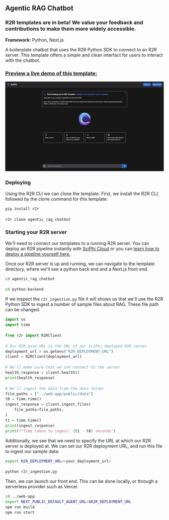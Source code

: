 ## Agentic RAG Chatbot

### R2R templates are in beta! We value your feedback and contributions to make them more widely accessible.

**Framework:** Python, Next.js

A boilerplate chatbot that uses the R2R Python SDK to connect to an R2R server. This template offers a simple and clean interfact for users to interact with the chatbot.

### [Preview a live demo of this template:](https://chat-8zq2p8i6u-my-team-88dd52c0.vercel.app/)
<a href="https://chat-8zq2p8i6u-my-team-88dd52c0.vercel.app/" target="_blank">
  <img src="agentic_rag_chatbot.png" alt="Agentic RAG Chatbot Image">
</a>

### Deploying
Using the R2R CLI we can clone the template. First, we install the R2R CLI, followed by the clone command for this template:
```bash
pip install r2r

r2r clone agentic_rag_chatbot
```

### Starting your R2R server
We'll need to connect our templates to a running R2R server. You can deploy an R2R pipeline instantly with [SciPhi Cloud](https://app.sciphi.ai/) or you can [learn how to deploy a pipeline yourself here.](https://r2r-docs.sciphi.ai/documentation/installation)

Once our R2R server is up and running, we can navigate to the template directory, where we'll see a python back end and a Next.js front end.

```bash
cd agentic_rag_chatbot

cd python-backend
```

If we inspect the `r2r_ingestion.py` file it will shows us that we'll use the R2R Python SDK to ingest a number of sample files about RAG. These file path can be changed.

```python
import os
import time

from r2r import R2RClient

# Our R2R base URL is the URL of our SciPhi deployed R2R server
deployment_url = os.getenv("R2R_DEPLOYMENT_URL")
client = R2RClient(deployment_url)

# We'll make sure that we can connect to the server
health_response = client.health()
print(health_response)

# We'll ingest the data from the data folder
file_paths = ["../web-app/public/data"]
t0 = time.time()
ingest_response = client.ingest_files(
    file_paths=file_paths,
)
t1 = time.time()
print(ingest_response)
print(f"Time taken to ingest: {t1 - t0} seconds")
```

Additionally, we see that we need to specify the URL at which our R2R server is deployed at.
We can set our R2R deployment URL, and run this file to ingest our sample data:
```bash
export R2R_DEPLOYMENT_URL=<your_deployment_url>

python r2r_ingestion.py
```

Then, we can launch our front end. This can be done locally, or through a serverless provider such as Vercel.

```bash
cd ../web-app
export NEXT_PUBLIC_DEFAULT_AGENT_URL=$R2R_DEPLOYMENT_URL
npm run build
npm run start
```
